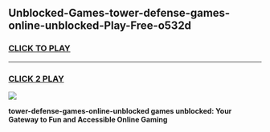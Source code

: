 
## Unblocked-Games-tower-defense-games-online-unblocked-Play-Free-o532d
<h3>
<a href="https://premium76.site?title=tower-defense-games-online-unblocked&ref=09A">CLICK TO PLAY</a></h3>
<hr>

<h3>
<a href="https://premium76.site?title=tower-defense-games-online-unblocked&ref=09A">CLICK 2 PLAY</a>
  
</h3>

<a href="https://premium76.site?title=tower-defense-games-online-unblocked&ref=09A"><img src="https://clearcache.store/games.png"></a>


**tower-defense-games-online-unblocked games unblocked: Your Gateway to Fun and Accessible Online Gaming**
